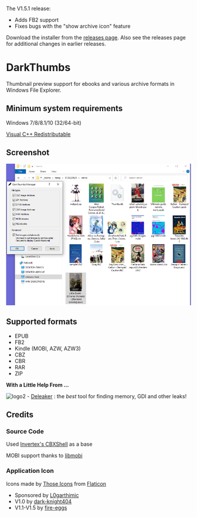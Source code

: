 The V1.5.1 release:
- Adds FB2 support
- Fixes bugs with the "show archive icon" feature

Download the installer from the [releases page](https://github.com/fire-eggs/DarkThumbs/releases/tag/V1.5.1).
Also see the releases page for additional changes in earlier releases.

# DarkThumbs
Thumbnail preview support for ebooks and various archive formats in Windows File Explorer.

## Minimum system requirements
Windows 7/8/8.1/10 (32/64-bit)

[Visual C++ Redistributable](https://docs.microsoft.com/en-US/cpp/windows/latest-supported-vc-redist?view=msvc-170#visual-studio-2015-2017-2019-and-2022)

## Screenshot
![V1.5](DarkThumbs15_demo.png)

## Supported formats
- EPUB
- FB2
- Kindle (MOBI, AZW, AZW3)
- CBZ
- CBR
- RAR
- ZIP

**With a Little Help From ...**

![logo2](https://github.com/fire-eggs/yagp/blob/master/Files/deleaker_logo.png) - [Deleaker](https://www.deleaker.com) : the _best_ tool for finding memory, GDI and other leaks!

## Credits

### Source Code
Used [Invertex's CBXShell](https://github.com/Invertex/CBXShell) as a base

MOBI support thanks to [libmobi](https://github.com/bfabiszewski/libmobi)

### Application Icon
Icons made by [Those Icons](https://www.flaticon.com/authors/those-icons) from [Flaticon](https://www.flaticon.com/)

- Sponsored by [L0garthimic](https://github.com/L0garithmic)
- V1.0 by [dark-knight404](https://github.com/dark-knight404)
- V1.1-V1.5 by [fire-eggs](https://github.com/fire-eggs)
